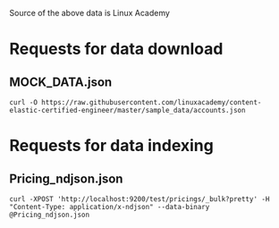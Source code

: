 Source of the above data is Linux Academy

# Requests for data download
## MOCK_DATA.json
`curl -O https://raw.githubusercontent.com/linuxacademy/content-elastic-certified-engineer/master/sample_data/accounts.json`

# Requests for data indexing

## Pricing_ndjson.json
`curl -XPOST 'http://localhost:9200/test/pricings/_bulk?pretty' -H "Content-Type: application/x-ndjson" --data-binary @Pricing_ndjson.json`

